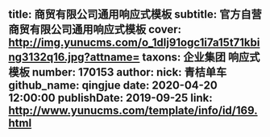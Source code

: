 title: 商贸有限公司通用响应式模板
subtitle: 官方自营商贸有限公司通用响应式模板
cover: http://img.yunucms.com/o_1dlj91ogc1i7a15t71kbing3132q16.jpg?attname=
taxons: 企业集团 响应式模板
number: 170153
author:
  nick: 青桔单车
  github_name: qingjue
date: 2020-04-20 12:00:00
publishDate: 2019-09-25
link: http://www.yunucms.com/template/info/id/169.html
---